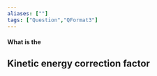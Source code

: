 ```yaml
---
aliases: [""]
tags: ["Question","QFormat3"]
---
```


#### What is the
## Kinetic energy correction factor
